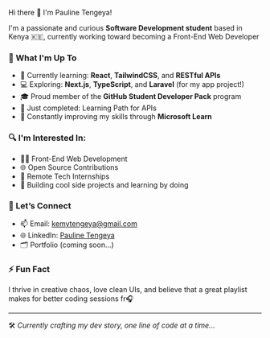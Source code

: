 Hi there 👋 I'm Pauline Tengeya!

I'm a passionate and curious **Software Development student** based in Kenya 🇰🇪, currently working toward becoming a Front-End Web Developer
### 🚀 What I'm Up To
- 🌱 Currently learning: **React**, **TailwindCSS**, and **RESTful APIs**
- 💻 Exploring: **Next.js**, **TypeScript**, and **Laravel** (for my app project!)
- 🎓 Proud member of the **GitHub Student Developer Pack** program
- 🔧 Just completed: Learning Path for APIs
- 🧠 Constantly improving my skills through **Microsoft Learn** 

### 🔍 I'm Interested In:
- 👩‍💻 Front-End Web Development
- 🌐 Open Source Contributions
- 🤝 Remote Tech Internships
- 🧪 Building cool side projects and learning by doing

### 💬 Let’s Connect
- 📫 Email: [kemytengeya@gmail.com](mailto:kemytengeya@gmail.com)
- 🌐 LinkedIn: [Pauline Tengeya](https://www.linkedin.com/in/pauline-tengeya)
- 🗂️ Portfolio (coming soon...)

### ⚡ Fun Fact
I thrive in creative chaos, love clean UIs, and believe that a great playlist makes for better coding sessions fr🎧

---

🛠️ *Currently crafting my dev story, one line of code at a time...*
